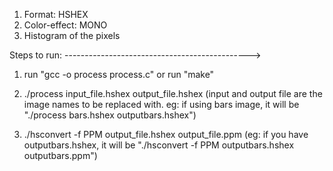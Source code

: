 1) Format: HSHEX    
2) Color-effect: MONO
3) Histogram of the pixels

Steps to run:
---------------------------------------------->
1) run "gcc -o process process.c" or run "make"

2) ./process input_file.hshex output_file.hshex
(input and output file are the image names to be replaced with. eg: if using bars image, it will be "./process bars.hshex outputbars.hshex")

3) ./hsconvert -f PPM output_file.hshex output_file.ppm
(eg: if you have outputbars.hshex, it will be "./hsconvert -f PPM outputbars.hshex outputbars.ppm")
